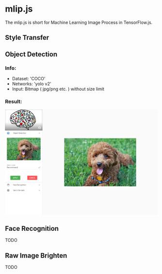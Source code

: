 # mlip.js

The mlip.js is short for Machine Learning Image Process in TensorFlow.js.

## Style Transfer



## Object Detection

### Info:

- Dataset: 'COCO'
- Networks: 'yolo v2'
- Input: Bitmap ( jpg/png etc. ) without size limit

### Result:

![](docs/imgs/object_result.png)

## Face Recognition

TODO

## Raw Image Brighten

TODO
